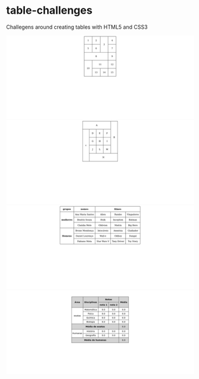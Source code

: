 # table-challenges
Challegens around creating tables with HTML5 and CSS3

<img src="https://raw.githubusercontent.com/Parafernalha/table-challenges/main/images/desafio-um.png" alt="challenge 1" >
<img src="https://raw.githubusercontent.com/Parafernalha/table-challenges/main/images/desafio-dois.png" alt="challenge 1" >
<img src="https://github.com/Parafernalha/table-challenges/blob/main/images/exercicio-escopos-grupo.png" alt="exercicio" >
<img src="https://raw.githubusercontent.com/Parafernalha/table-challenges/main/images/desafio-quatro.png" alt="challenge 2" >
